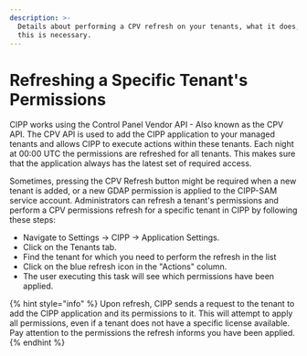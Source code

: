 ```yaml
---
description: >-
  Details about performing a CPV refresh on your tenants, what it does, and when
  this is necessary.
---
```


# Refreshing a Specific Tenant's Permissions

CIPP works using the Control Panel Vendor API - Also known as the CPV API. The CPV API is used to add the CIPP application to your managed tenants and allows CIPP to execute actions within these tenants. Each night at 00:00 UTC the permissions are refreshed for all tenants. This makes sure that the application always has the latest set of required access.

Sometimes, pressing the CPV Refresh button might be required when a new tenant is added, or a new GDAP permission is applied to the CIPP-SAM service account. Administrators can refresh a tenant's permissions and perform a CPV permissions refresh for a specific tenant in CIPP by following these steps:

* Navigate to Settings -> CIPP -> Application Settings.
* Click on the Tenants tab.
* Find the tenant for which you need to perform the refresh in the list
* Click on the blue refresh icon in the "Actions" column.
* The user executing this task will see which permissions have been applied.

{% hint style="info" %}
Upon refresh, CIPP sends a request to the tenant to add the CIPP application and its permissions to it. This will attempt to apply all permissions, even if a tenant does not have a specific license available. Pay attention to the permissions the refresh informs you have been applied.
{% endhint %}
